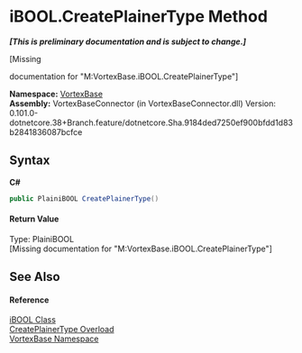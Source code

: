 # iBOOL.CreatePlainerType Method 
 _**\[This is preliminary documentation and is subject to change.\]**_

\[Missing <summary> documentation for "M:VortexBase.iBOOL.CreatePlainerType"\]

**Namespace:**&nbsp;<a href="N_VortexBase.md">VortexBase</a><br />**Assembly:**&nbsp;VortexBaseConnector (in VortexBaseConnector.dll) Version: 0.101.0-dotnetcore.38+Branch.feature/dotnetcore.Sha.9184ded7250ef900bfdd1d83b2841836087bcfce

## Syntax

**C#**<br />
``` C#
public PlainiBOOL CreatePlainerType()
```


#### Return Value
Type: PlainiBOOL<br />\[Missing <returns> documentation for "M:VortexBase.iBOOL.CreatePlainerType"\]

## See Also


#### Reference
<a href="T_VortexBase_iBOOL.md">iBOOL Class</a><br /><a href="Overload_VortexBase_iBOOL_CreatePlainerType.md">CreatePlainerType Overload</a><br /><a href="N_VortexBase.md">VortexBase Namespace</a><br />
